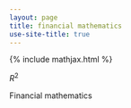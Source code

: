 ```yaml
---
layout: page
title: financial mathematics
use-site-title: true
---
```


{% include mathjax.html %}

$R^2$

Financial mathematics
